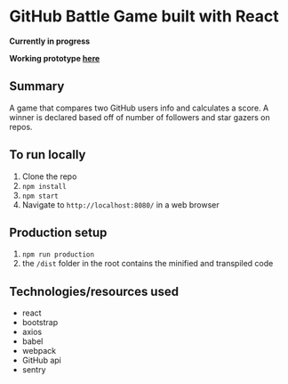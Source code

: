 # GitHub Battle Game built with React

**Currently in progress**

**Working prototype [here](https://github-battle-game.herokuapp.com/)**

## Summary
A game that compares two GitHub users info and calculates a score.
A winner is declared based off of number of followers and star gazers on repos.

## To run locally
1. Clone the repo
2. `npm install`
3. `npm start`
4. Navigate to `http://localhost:8080/` in a web browser

## Production setup
1. `npm run production`
2. the `/dist` folder in the root contains the minified and transpiled code

## Technologies/resources used
- react
- bootstrap
- axios
- babel
- webpack
- GitHub api
- sentry

